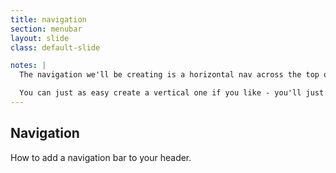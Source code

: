 ```yaml
---
title: navigation
section: menubar
layout: slide
class: default-slide

notes: |
  The navigation we'll be creating is a horizontal nav across the top of your screen.

  You can just as easy create a vertical one if you like - you'll just have to tweak the CSS! ;)
---
```


## Navigation

How to add a navigation bar to your header.
